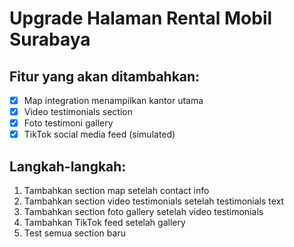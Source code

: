 # Upgrade Halaman Rental Mobil Surabaya

## Fitur yang akan ditambahkan:

- [x] Map integration menampilkan kantor utama
- [x] Video testimonials section
- [x] Foto testimoni gallery
- [x] TikTok social media feed (simulated)

## Langkah-langkah:

1. Tambahkan section map setelah contact info
2. Tambahkan section video testimonials setelah testimonials text
3. Tambahkan section foto gallery setelah video testimonials
4. Tambahkan TikTok feed setelah gallery
5. Test semua section baru
